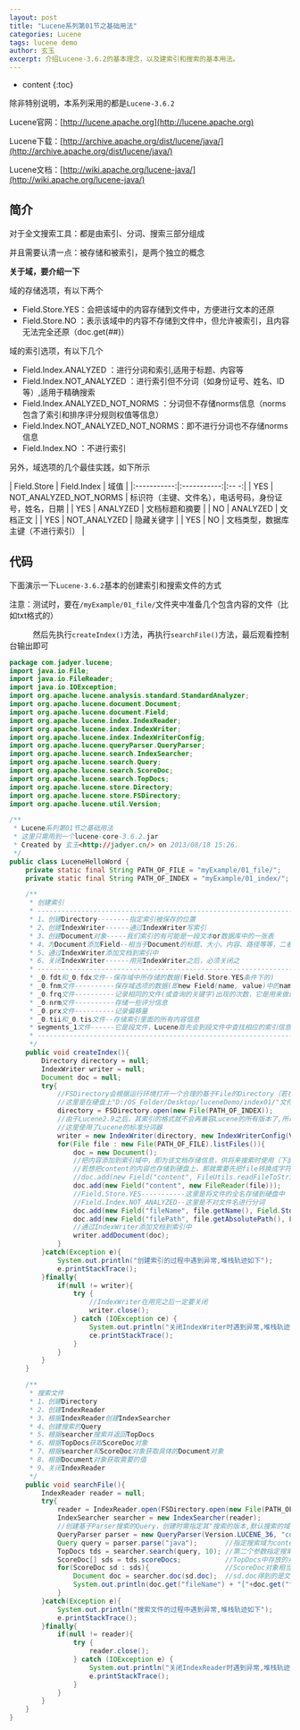 ```yaml
---
layout: post
title: "Lucene系列第01节之基础用法"
categories: Lucene
tags: lucene demo
author: 玄玉
excerpt: 介绍Lucene-3.6.2的基本理念，以及建索引和搜索的基本用法。
---
```


* content
{:toc}


除非特别说明，本系列采用的都是`Lucene-3.6.2`

Lucene官网：[http://lucene.apache.org](http://lucene.apache.org)

Lucene下载：[http://archive.apache.org/dist/lucene/java/](http://archive.apache.org/dist/lucene/java/)

Lucene文档：[http://wiki.apache.org/lucene-java/](http://wiki.apache.org/lucene-java/)

## 简介

对于全文搜索工具：都是由索引、分词、搜索三部分组成

并且需要认清一点：被存储和被索引，是两个独立的概念

**关于域，要介绍一下**

域的存储选项，有以下两个

* Field.Store.YES：会把该域中的内容存储到文件中，方便进行文本的还原
* Field.Store.NO ：表示该域中的内容不存储到文件中，但允许被索引，且内容无法完全还原（doc.get(##)）

域的索引选项，有以下几个

* Field.Index.ANALYZED              ：进行分词和索引,适用于标题、内容等
* Field.Index.NOT_ANALYZED          ：进行索引但不分词（如身份证号、姓名、ID等）,适用于精确搜索
* Field.Index.ANALYZED_NOT_NORMS    ：分词但不存储norms信息（norms包含了索引和排序评分规则权值等信息）
* Field.Index.NOT_ANALYZED_NOT_NORMS：即不进行分词也不存储norms信息
* Field.Index.NO                    ：不进行索引

另外，域选项的几个最佳实践，如下所示

| Field.Store | Field.Index | 域值 |
|:-----------:|:-----------:|:-- -:|
| YES         | NOT_ANALYZED_NOT_NORMS | 标识符（主键、文件名），电话号码，身份证号，姓名，日期 |
| YES         | ANALYZED               | 文档标题和摘要                                    |
| NO          | ANALYZED               | 文档正文                                         |
| YES         | NOT_ANALYZED           | 隐藏关键字                                       |
| YES         | NO                     | 文档类型，数据库主键（不进行索引）                  |

## 代码

下面演示一下`Lucene-3.6.2`基本的创建索引和搜索文件的方式

注意：测试时，要在`/myExample/01_file/`文件夹中准备几个包含内容的文件（比如txt格式的）

　　　然后先执行`createIndex()`方法，再执行`searchFile()`方法，最后观看控制台输出即可

```java
package com.jadyer.lucene;
import java.io.File;
import java.io.FileReader;
import java.io.IOException;
import org.apache.lucene.analysis.standard.StandardAnalyzer;
import org.apache.lucene.document.Document;
import org.apache.lucene.document.Field;
import org.apache.lucene.index.IndexReader;
import org.apache.lucene.index.IndexWriter;
import org.apache.lucene.index.IndexWriterConfig;
import org.apache.lucene.queryParser.QueryParser;
import org.apache.lucene.search.IndexSearcher;
import org.apache.lucene.search.Query;
import org.apache.lucene.search.ScoreDoc;
import org.apache.lucene.search.TopDocs;
import org.apache.lucene.store.Directory;
import org.apache.lucene.store.FSDirectory;
import org.apache.lucene.util.Version;

/**
 * Lucene系列第01节之基础用法
 * 这里只需用到一个lucene-core-3.6.2.jar
 * Created by 玄玉<http://jadyer.cn/> on 2013/08/18 15:26.
 */
public class LuceneHelloWord {
    private static final String PATH_OF_FILE = "myExample/01_file/";   //待索引文件的目录
    private static final String PATH_OF_INDEX = "myExample/01_index/"; //存放索引文件的目录

    /**
     * 创建索引
     * ------------------------------------------------------------------------------------------------------
     * 1、创建Directory--------指定索引被保存的位置
     * 2、创建IndexWriter------通过IndexWriter写索引
     * 3、创建Document对象-----我们索引的有可能是一段文本or数据库中的一张表
     * 4、为Document添加Field--相当于Document的标题、大小、内容、路径等等，二者类似于数据库表中每条记录和字段的关系
     * 5、通过IndexWriter添加文档到索引中
     * 6、关闭IndexWriter------用完IndexWriter之后，必须关闭之
     * ------------------------------------------------------------------------------------------------------
     * _0.fdt和_0.fdx文件--保存域中所存储的数据(Field.Store.YES条件下的)
     * _0.fnm文件----------保存域选项的数据(即new Field(name, value)中的name)
     * _0.frq文件----------记录相同的文件(或查询的关键字)出现的次数，它是用来做评分和排序的
     * _0.nrm文件----------存储一些评分信息
     * _0.prx文件----------记录偏移量
     * _0.tii和_0.tis文件--存储索引里面的所有内容信息
     * segments_1文件------它是段文件，Lucene首先会到段文件中查找相应的索引信息
     * ------------------------------------------------------------------------------------------------------
     */
    public void createIndex(){
        Directory directory = null;
        IndexWriter writer = null;
        Document doc = null;
        try{
            //FSDirectory会根据运行环境打开一个合理的基于File的Directory（若在内存中创建索引则使用RAMDirectory）
            //这里是在硬盘上"D:/OS_Folder/Desktop/luceneDemo/index01/"文件夹中创建索引
            directory = FSDirectory.open(new File(PATH_OF_INDEX));
            //由于Lucene2.9之后，其索引的格式就不会再兼容Lucene的所有版本了,所以创建索引前要指定其所匹配的Lucene版本号
            //这里使用了Lucene的标准分词器
            writer = new IndexWriter(directory, new IndexWriterConfig(Version.LUCENE_36, new StandardAnalyzer(Version.LUCENE_36)));
            for(File file : new File(PATH_OF_FILE).listFiles()){
                doc = new Document();
                //把内容添加到索引域中，即为该文档存储信息，供将来搜索时使用（下面的写法，其默认为Field.Store.NO和Field.Index.ANALYZED）
                //若想把content的内容也存储到硬盘上，那就需要先把file转换成字符串，然后按照"fileName"的存储方式加到Field中
                //doc.add(new Field("content", FileUtils.readFileToString(file), Field.Store.YES, Field.Index.ANALYZED));
                doc.add(new Field("content", new FileReader(file)));
                //Field.Store.YES-----------这里是将文件的全名存储到硬盘中
                //Field.Index.NOT_ANALYZED--这里是不对文件名进行分词
                doc.add(new Field("fileName", file.getName(), Field.Store.YES, Field.Index.NOT_ANALYZED));
                doc.add(new Field("filePath", file.getAbsolutePath(), Field.Store.YES, Field.Index.NOT_ANALYZED));
                //通过IndexWriter添加文档到索引中
                writer.addDocument(doc);
            }
        }catch(Exception e){
            System.out.println("创建索引的过程中遇到异常,堆栈轨迹如下");
            e.printStackTrace();
        }finally{
            if(null != writer){
                try {
                    //IndexWriter在用完之后一定要关闭
                    writer.close();
                } catch (IOException ce) {
                    System.out.println("关闭IndexWriter时遇到异常,堆栈轨迹如下");
                    ce.printStackTrace();
                }
            }
        }
    }

    /**
     * 搜索文件
     * 1、创建Directory
     * 2、创建IndexReader
     * 3、根据IndexReader创建IndexSearcher
     * 4、创建搜索的Query
     * 5、根据searcher搜索并返回TopDocs
     * 6、根据TopDocs获取ScoreDoc对象
     * 7、根据searcher和ScoreDoc对象获取具体的Document对象
     * 8、根据Document对象获取需要的值
     * 9、关闭IndexReader
     */
    public void searchFile(){
        IndexReader reader = null;
        try{
            reader = IndexReader.open(FSDirectory.open(new File(PATH_OF_INDEX)));
            IndexSearcher searcher = new IndexSearcher(reader);
            //创建基于Parser搜索的Query，创建时需指定其"搜索的版本,默认搜索的域,分词器"...这里的域指的是创建索引时Field的名字
            QueryParser parser = new QueryParser(Version.LUCENE_36, "content", new StandardAnalyzer(Version.LUCENE_36));
            Query query = parser.parse("java");       //指定搜索域为content（即上一行代码指定的"content"）中包含"java"的文档
            TopDocs tds = searcher.search(query, 10); //第二个参数指定搜索后显示的条数，若查到5条则显示为5条，查到15条则只显示10条
            ScoreDoc[] sds = tds.scoreDocs;           //TopDocs中存放的并不是我们的文档，而是文档的ScoreDoc对象
            for(ScoreDoc sd : sds){                   //ScoreDoc对象相当于每个文档的ID号，我们就可以通过ScoreDoc来遍历文档
                Document doc = searcher.doc(sd.doc);  //sd.doc得到的是文档的序号
                System.out.println(doc.get("fileName") + "["+doc.get("filePath")+"]"); //输出该文档所存储的信息
            }
        }catch(Exception e){
            System.out.println("搜索文件的过程中遇到异常,堆栈轨迹如下");
            e.printStackTrace();
        }finally{
            if(null != reader){
                try {
                    reader.close();
                } catch (IOException e) {
                    System.out.println("关闭IndexReader时遇到异常,堆栈轨迹如下");
                    e.printStackTrace();
                }
            }
        }
    }
}
```